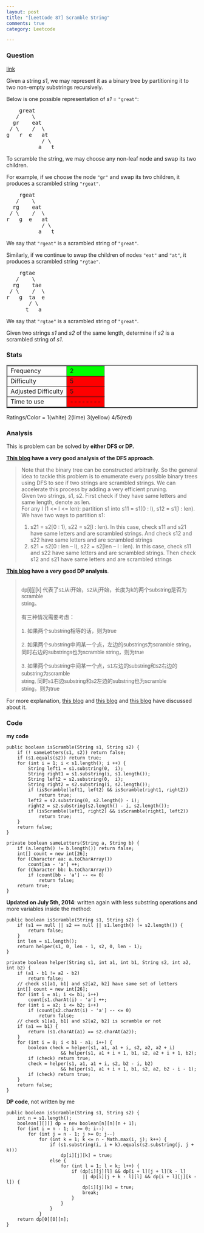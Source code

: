 ```yaml
---
layout: post
title: "[LeetCode 87] Scramble String"
comments: true
category: Leetcode

---
```


### Question 
[link](https://oj.leetcode.com/problems/scramble-string/)

<div class="question-content">
            <p></p><p>
Given a string <i>s1</i>, we may represent it as a binary tree by partitioning it to two non-empty substrings recursively.
</p>
<p>
Below is one possible representation of <i>s1</i> = <code>"great"</code>:
</p>
<pre>    great
   /    \
  gr    eat
 / \    /  \
g   r  e   at
           / \
          a   t
</pre>
<p>
To scramble the string, we may choose any non-leaf node and swap its two children.
</p>
<p>
For example, if we choose the node <code>"gr"</code> and swap its two children, it produces a scrambled string <code>"rgeat"</code>.
</p>
<pre>    rgeat
   /    \
  rg    eat
 / \    /  \
r   g  e   at
           / \
          a   t
</pre>
<p>
We say that <code>"rgeat"</code> is a scrambled string of <code>"great"</code>.
</p>
<p>
Similarly, if we continue to swap the children of nodes <code>"eat"</code> and <code>"at"</code>, it produces a scrambled string <code>"rgtae"</code>.
</p>
<pre>    rgtae
   /    \
  rg    tae
 / \    /  \
r   g  ta  e
       / \
      t   a
</pre>
<p>
We say that <code>"rgtae"</code> is a scrambled string of <code>"great"</code>.
</p>
<p>
Given two strings <i>s1</i> and <i>s2</i> of the same length, determine if <i>s2</i> is a scrambled string of <i>s1</i>.
</p><p></p>
          </div>

### Stats
<table border="2">
	<tr>
		<td>Frequency</td>
		<td bgcolor="lime">2</td>
	</tr>
	<tr>
		<td>Difficulty</td>
		<td bgcolor="red">5</td>
	</tr>
	<tr>
		<td>Adjusted Difficulty</td>
		<td bgcolor="red">5</td>
	</tr>
	<tr>
		<td>Time to use</td>
		<td bgcolor="red">--------</td>
	</tr>
</table>

Ratings/Color = 1(white) 2(lime) 3(yellow) 4/5(red)

### Analysis

This is problem can be solved by __either DFS or DP.__

__[This blog](http://zhaohongze.com/wordpress/2013/12/12/leetcode-scramble-string/) have a very good analysis of the DFS approach__. 

<blockquote>
<p>Note that the binary tree can be constructed arbitrarily. So the general idea to tackle this problem is to enumerate every possible binary trees using DFS to see if two strings are scrambled strings. We can accelerate this process by adding a very efficient pruning.<br>
Given two strings, s1, s2. First check if they have same letters and same length, denote as len.<br>
For any l (1 &lt;= l &lt;= len): partition s1 into s11 = s1[0 : l), s12 = s1[l : len). We have two ways to partition s1:</p>
<ol>
<li>s21 = s2[0 : 1), s22 = s2[l : len). In this case, check s11 and s21 have same letters and are scrambled strings. And check s12 and s22 have same letters and are scrambled strings</li>
<li>s21 = s2[0 : len – l), s22 = s2[len – l : len). In this case, check s11 and s22 have same letters and are scrambled strings. Then check s12 and s21 have same letters and are scrambled strings </li>
</ol>
</blockquote>
    
__[This blog](http://blog.sina.com.cn/s/blog_b9285de20101gy6n.html) have a very good DP analysis__.

<blockquote>
<span style="font-family: Arial; vertical-align: baseline; white-space: pre-wrap;">
dp[i][j][k] 代表了s1从i开始，s2从j开始，长度为k的两个substring是否为scramble
string。</span><br>
<span style="font-family: Arial; vertical-align: baseline; white-space: pre-wrap;">
有三种情况需要考虑：</span><br>
<span style="font-family: Arial; vertical-align: baseline; white-space: pre-wrap;">
1. 如果两个substring相等的话，则为true</span><br>
<span style="font-family: Arial; vertical-align: baseline; white-space: pre-wrap;">
2. 如果两个substring中间某一个点，左边的substrings为scramble string，
同时右边的substrings也为scramble string，则为true</span><br>
<span style="font-family: Arial; vertical-align: baseline; white-space: pre-wrap;">
3. 如果两个substring中间某一个点，s1左边的substring和s2右边的substring为scramble
string, 同时s1右边substring和s2左边的substring也为scramble
string，则为true</span><br>
</blockquote>

For more explanation, [this blog](http://yihuad.blogspot.sg/2013/10/scramble-string-leetcode.html) and [this blog](http://www.blogjava.net/sandy/archive/2013/05/22/399605.html) and [this blog](http://blog.csdn.net/linhuanmars/article/details/24506703) have discussed about it. 

### Code

__my code__

    public boolean isScramble(String s1, String s2) {
        if (! sameLetters(s1, s2)) return false;
        if (s1.equals(s2)) return true;
        for (int i = 1; i < s1.length(); i ++) {
            String left1 = s1.substring(0,  i);
            String right1 = s1.substring(i, s1.length());
            String left2 = s2.substring(0,  i);
            String right2 = s2.substring(i, s2.length());
            if (isScramble(left1, left2) && isScramble(right1, right2))
                return true;
            left2 = s2.substring(0, s2.length() - i);
            right2 = s2.substring(s2.length() - i, s2.length());
            if (isScramble(left1, right2) && isScramble(right1, left2))
                return true;
        }
        return false;
    }

    private boolean sameLetters(String a, String b) {
        if (a.length() != b.length()) return false;
        int[] count = new int[26];
        for (Character aa: a.toCharArray()) 
            count[aa - 'a'] ++;
        for (Character bb: b.toCharArray()) 
            if (count[bb - 'a'] -- <= 0) 
                return false;
        return true;
    }

__Updated on July 5th, 2014__: written again with less substring operations and more variables inside the method: 

    public boolean isScramble(String s1, String s2) {
        if (s1 == null || s2 == null || s1.length() != s2.length()) {
            return false;
        }
        int len = s1.length();
        return helper(s1, 0, len - 1, s2, 0, len - 1);
    }
    
    private boolean helper(String s1, int a1, int b1, String s2, int a2, int b2) {
        if (a1 - b1 != a2 - b2) 
            return false;
        // check s1[a1, b1] and s2[a2, b2] have same set of letters
        int[] count = new int[26];
        for (int i = a1; i <= b1; i++) 
            count[s1.charAt(i) - 'a'] ++;
        for (int i = a2; i <= b2; i++) 
            if (count[s2.charAt(i) - 'a'] -- <= 0) 
                return false;
        // check s1[a1, b1] and s2[a2, b2] is scramble or not
        if (a1 == b1) {
            return (s1.charAt(a1) == s2.charAt(a2));
        }
        for (int i = 0; i < b1 - a1; i++) {
            boolean check = helper(s1, a1, a1 + i, s2, a2, a2 + i) 
                        && helper(s1, a1 + i + 1, b1, s2, a2 + i + 1, b2);
            if (check) return true;
            check = helper(s1, a1, a1 + i, s2, b2 - i, b2) 
                        && helper(s1, a1 + i + 1, b1, s2, a2, b2 - i - 1);
            if (check) return true;
        }
        return false;
    }

__DP code__, not written by me 

    public boolean isScramble(String s1, String s2) {
        int n = s1.length();
        boolean[][][] dp = new boolean[n][n][n + 1];
        for (int i = n - 1; i >= 0; i--)
            for (int j = n - 1; j >= 0; j--)
                for (int k = 1; k <= n - Math.max(i, j); k++) {
                    if (s1.substring(i, i + k).equals(s2.substring(j, j + k)))
                        dp[i][j][k] = true;
                    else {
                        for (int l = 1; l < k; l++) {
                            if (dp[i][j][l] && dp[i + l][j + l][k - l] 
                                || dp[i][j + k - l][l] && dp[i + l][j][k - l]) {
                                dp[i][j][k] = true;
                                break;
                            }
                        }
                    }
                }
        return dp[0][0][n];
    }
